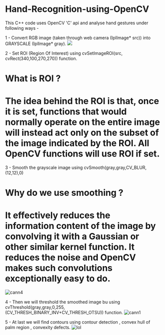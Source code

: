 # Hand-Recognition-using-OpenCV

This C++ code uses OpenCV 'C' api and analyse hand gestures under following ways -

1 - Convert RGB image (taken through web camera (IplImage* src)) into GRAYSCALE (IplImage* gray).
  ![](https://cloud.githubusercontent.com/assets/9850882/12191826/175c214c-b5ff-11e5-8053-1a9b025de1bd.JPG)

2 - Set ROI (Region Of Interest) using cvSetImageROI(src, cvRect(340,100,270,270)) function.
  # What is ROI ?
  # The idea behind the ROI is that, once it is set, functions that would normally operate on the entire image will instead act only on the subset of the image  indicated by the ROI. All OpenCV functions will use ROI if set.

3 - Smooth the grayscale image using cvSmooth(gray,gray,CV_BLUR,(12,12),0)
  # Why do we use smoothing ?
  # It effectively reduces the information content of the image by convolving it with a Gaussian or other similar kernel function. It reduces the noise and OpenCV  makes such convolutions exceptionally easy to do.
  ![cann4](https://cloud.githubusercontent.com/assets/9850882/12191827/1941861e-b5ff-11e5-9a06-5182a3c4a990.JPG)

4 - Then we will threshold the smoothed image bu using cvThreshold(gray,gray,0,255,(CV_THRESH_BINARY_INV+CV_THRESH_OTSU)) function.
![cann1](https://cloud.githubusercontent.com/assets/9850882/12191825/117deab2-b5ff-11e5-9a7d-3620092ce69d.JPG)

5 - At last we will find contours using contour detection , convex hull of palm region , convexity defects.
  ![lol](https://cloud.githubusercontent.com/assets/9850882/12191828/1b69e756-b5ff-11e5-93b4-255f8c831d89.JPG)
